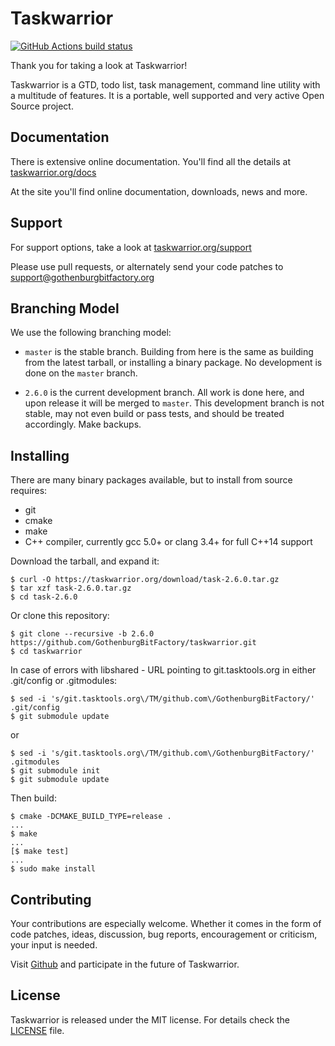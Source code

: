 # Taskwarrior

[![GitHub Actions build status](https://github.com/GothenburgBitFactory/taskwarrior/workflows/tests/badge.svg?branch=master)](https://github.com/GothenburgBitFactory/taskwarrior/actions)

Thank you for taking a look at Taskwarrior!

Taskwarrior is a GTD, todo list, task management, command line utility with a
multitude of features. It is a portable, well supported and very active Open
Source project.

## Documentation

There is extensive online documentation.
You'll find all the details at [taskwarrior.org/docs](https://taskwarrior.org/docs)

At the site you'll find online documentation, downloads, news and more.

## Support

For support options, take a look at [taskwarrior.org/support](https://taskwarrior.org/support)

Please use pull requests, or alternately send your code patches to
[support@gothenburgbitfactory.org](mailto:support@gothenburgbitfactory.org)

## Branching Model

We use the following branching model:

* `master` is the stable branch. Building from here is the same as building
  from the latest tarball, or installing a binary package. No development is
  done on the `master` branch.

* `2.6.0` is the current development branch. All work is done here, and upon
  release it will be merged to `master`. This development branch is not stable,
  may not even build or pass tests, and should be treated accordingly.
  Make backups.

## Installing

There are many binary packages available, but to install from source requires:

* git
* cmake
* make
* C++ compiler, currently gcc 5.0+ or clang 3.4+ for full C++14 support

Download the tarball, and expand it:

    $ curl -O https://taskwarrior.org/download/task-2.6.0.tar.gz
    $ tar xzf task-2.6.0.tar.gz
    $ cd task-2.6.0

Or clone this repository:

    $ git clone --recursive -b 2.6.0 https://github.com/GothenburgBitFactory/taskwarrior.git
    $ cd taskwarrior

In case of errors with libshared - URL pointing to git.tasktools.org in either .git/config or .gitmodules:

    $ sed -i 's/git.tasktools.org\/TM/github.com\/GothenburgBitFactory/' .git/config
    $ git submodule update

or

    $ sed -i 's/git.tasktools.org\/TM/github.com\/GothenburgBitFactory/' .gitmodules
    $ git submodule init
    $ git submodule update

Then build:

    $ cmake -DCMAKE_BUILD_TYPE=release .
    ...
    $ make
    ...
    [$ make test]
    ...
    $ sudo make install

## Contributing

Your contributions are especially welcome.
Whether it comes in the form of code patches, ideas, discussion, bug reports, encouragement or criticism, your input is needed.

Visit [Github](https://github.com/GothenburgBitFactory/taskwarrior) and participate in the future of Taskwarrior.

## License

Taskwarrior is released under the MIT license.
For details check the [LICENSE](LICENSE) file.

